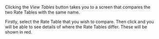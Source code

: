 Clicking the _View Tables_ button takes you to a screen that compares the
two Rate Tables with the same name.

Firstly, select the Rate Table that you wish to compare. Then click and
you will be able to see details of where the Rate Tables differ. These
will be shown in red.
